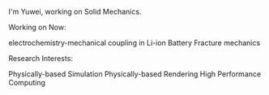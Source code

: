 I'm Yuwei, working on Solid Mechanics.

Working on Now:

electrochemistry-mechanical coupling in Li-ion Battery
Fracture mechanics

Research Interests:

Physically-based Simulation
Physically-based Rendering
High Performance Computing

